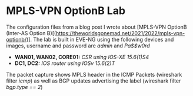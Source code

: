 # MPLS-VPN OptionB Lab

The configuration files from a blog post I wrote about [MPLS-VPN OptionB (Inter-AS Option B)[(https://theworldsgonemad.net/2021/2022/mpls-vpn-optionb/)]. The lab is built in EVE-NG using the following devices and images, username and password are *admin* and *Pa$$w0rd*

- **WAN01, WAN02, CORE01:** *CSR using IOS-XE 15.6(1)S4*
- **DC1, DC2:** *IOS router using IOSv 15.6(2)T*

The packet capture shows MPLS header in the ICMP Packets (wireshark filter *icmp*) as well as BGP updates advertising the label (wireshark filter *bgp.type == 2*)
